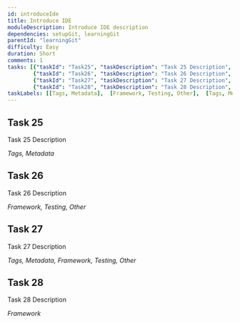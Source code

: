 ```yaml
---
id: introduceIde
title: Introduce IDE
moduleDescription: Introduce IDE description
dependencies: setupGit, learningGit 
parentId: "learningGit"
difficulty: Easy
duration: Short
comments: 1
tasks: [{"taskId": "Task25", "taskDescription": "Task 25 Description", "taskLabel": "Task 25 Label" }, 
        {"taskId": "Task26", "taskDescription": "Task 26 Description", "taskLabel": "Task 26 Label" },
        {"taskId": "Task27", "taskDescription": "Task 27 Description", "taskLabel": "Task 27 Label" }, 
        {"taskId": "Task28", "taskDescription": "Task 28 Description", "taskLabel": "Task 28 Label" }]
taskLabels: [[Tags, Metadata],  [Framework, Testing, Other],  [Tags, Metadata, Framework, Testing, Other],  [Framework]]
---
```


## Task 25

Task 25 Description

*Tags, Metadata*

## Task 26

Task 26 Description

*Framework, Testing, Other*

## Task 27

Task 27 Description

*Tags, Metadata, Framework, Testing, Other*

## Task 28

Task 28 Description

*Framework*

